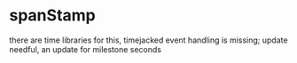 # spanStamp
there are time libraries for this, timejacked event handling is missing; update needful, an update for milestone seconds

